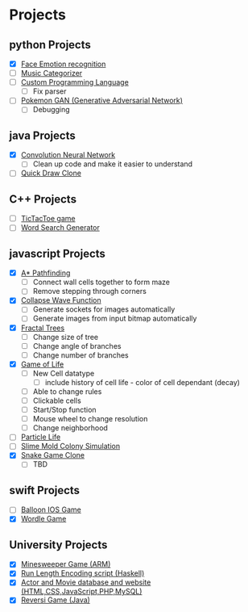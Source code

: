 # Projects

## python Projects

-   [x] [Face Emotion recognition](https://github.com/mxcury/faceRecog)
-   [ ] [Music Categorizer](https://github.com/mxcury/musicCategoriser)
-   [ ] [Custom Programming Language](https://github.com/mxcury/pCubedLang)
    -   [ ] Fix parser
-   [ ] [Pokemon GAN (Generative Adversarial Network)](https://github.com/mxcury/pokeGan)
    -   [ ] Debugging

## java Projects

-   [x] [Convolution Neural Network](https://github.com/mxcury/convNet)
    -   [ ] Clean up code and make it easier to understand
-   [ ] [Quick Draw Clone](https://github.com/mxcury/quickDrawClone)

## C++ Projects

-   [ ] [TicTacToe game](https://github.com/mxcury/ticTacToe)
-   [ ] [Word Search Generator](https://github.com/mxcury/wordSearch)

## javascript Projects

-   [x] [A\* Pathfinding](https://github.com/mxcury/aStarPathfinding)
    -   [ ] Connect wall cells together to form maze
    -   [ ] Remove stepping through corners
-   [x] [Collapse Wave Function](https://github.com/mxcury/collapseWaveFunction)
    -   [ ] Generate sockets for images automatically
    -   [ ] Generate images from input bitmap automatically
-   [x] [Fractal Trees](https://github.com/mxcury/fractalTrees)
    -   [ ] Change size of tree
    -   [ ] Change angle of branches
    -   [ ] Change number of branches
-   [x] [Game of Life](https://github.com/mxcury/gameOfLife)
    -   [ ] New Cell datatype
        -   [ ] include history of cell life - color of cell dependant (decay)
    -   [ ] Able to change rules
    -   [ ] Clickable cells
    -   [ ] Start/Stop function
    -   [ ] Mouse wheel to change resolution
    -   [ ] Change neighborhood
-   [ ] [Particle Life](https://github.com/mxcury/particleLife)
-   [ ] [Slime Mold Colony Simulation](https://github.com/mxcury/slimeMoldColony)
-   [x] [Snake Game Clone](https://github.com/mxcury/snakeClone)
    -   [ ] TBD

## swift Projects

-   [ ] [Balloon IOS Game](https://github.com/mxcury/balloonGame)
-   [x] [Wordle Game](https://github.com/mxcury/wordle)

## University Projects

-   [x] [Minesweeper Game (ARM)](https://github.com/mxcury/armCode)
-   [x] [Run Length Encoding script (Haskell)](https://github.com/mxcury/haskell)
-   [x] [Actor and Movie database and website (HTML,CSS,JavaScript,PHP,MySQL)](https://github.com/mxcury/html)
-   [x] [Reversi Game (Java)](https://github.com/mxcury/reversiGame)
